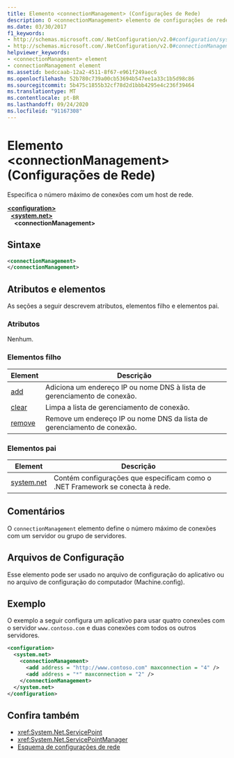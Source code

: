 ```yaml
---
title: Elemento <connectionManagement> (Configurações de Rede)
description: O <connectionManagement> elemento de configurações de rede especifica o número máximo de conexões a um host de rede no .NET Framework.
ms.date: 03/30/2017
f1_keywords:
- http://schemas.microsoft.com/.NetConfiguration/v2.0#configuration/system.net/connectionManagement
- http://schemas.microsoft.com/.NetConfiguration/v2.0#connectionManagement
helpviewer_keywords:
- <connectionManagement> element
- connectionManagement element
ms.assetid: bedccaab-12a2-4511-8f67-e961f249aec6
ms.openlocfilehash: 52b780c739a00cb53694b547ee1a33c1b5d98c86
ms.sourcegitcommit: 5b475c1855b32cf78d2d1bbb4295e4c236f39464
ms.translationtype: MT
ms.contentlocale: pt-BR
ms.lasthandoff: 09/24/2020
ms.locfileid: "91167308"
---
```

# <a name="connectionmanagement-element-network-settings"></a>Elemento \<connectionManagement> (Configurações de Rede)

Especifica o número máximo de conexões com um host de rede.  

[**\<configuration>**](../configuration-element.md)\
&nbsp;&nbsp;[**\<system.net>**](system-net-element-network-settings.md)\
&nbsp;&nbsp;&nbsp;&nbsp;**\<connectionManagement>**

## <a name="syntax"></a>Sintaxe  
  
```xml  
<connectionManagement>
</connectionManagement>  
```  
  
## <a name="attributes-and-elements"></a>Atributos e elementos  

 As seções a seguir descrevem atributos, elementos filho e elementos pai.  
  
### <a name="attributes"></a>Atributos  

 Nenhum.  
  
### <a name="child-elements"></a>Elementos filho  
  
|**Element**|**Descrição**|  
|-----------------|---------------------|  
|[add](add-element-for-connectionmanagement-network-settings.md)|Adiciona um endereço IP ou nome DNS à lista de gerenciamento de conexão.|  
|[clear](clear-element-for-connectionmanagement-network-settings.md)|Limpa a lista de gerenciamento de conexão.|  
|[remove](remove-element-for-connectionmanagement-network-settings.md)|Remove um endereço IP ou nome DNS da lista de gerenciamento de conexão.|  
  
### <a name="parent-elements"></a>Elementos pai  
  
|**Element**|**Descrição**|  
|-----------------|---------------------|  
|[system.net](system-net-element-network-settings.md)|Contém configurações que especificam como o .NET Framework se conecta à rede.|  
  
## <a name="remarks"></a>Comentários  

 O `connectionManagement` elemento define o número máximo de conexões com um servidor ou grupo de servidores.  
  
## <a name="configuration-files"></a>Arquivos de Configuração  

 Esse elemento pode ser usado no arquivo de configuração do aplicativo ou no arquivo de configuração do computador (Machine.config).  
  
## <a name="example"></a>Exemplo  

 O exemplo a seguir configura um aplicativo para usar quatro conexões com o servidor `www.contoso.com` e duas conexões com todos os outros servidores.  
  
```xml  
<configuration>  
  <system.net>  
    <connectionManagement>  
      <add address = "http://www.contoso.com" maxconnection = "4" />  
      <add address = "*" maxconnection = "2" />  
    </connectionManagement>  
  </system.net>  
</configuration>  
```  
  
## <a name="see-also"></a>Confira também

- <xref:System.Net.ServicePoint>
- <xref:System.Net.ServicePointManager>
- [Esquema de configurações de rede](index.md)
